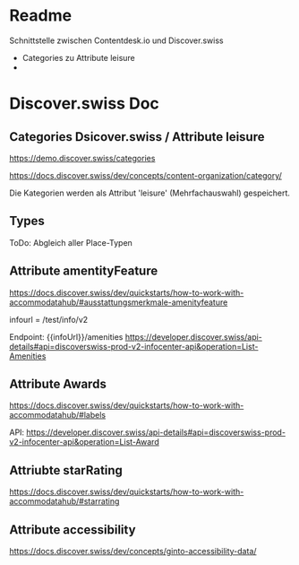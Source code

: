 # Readme

Schnittstelle zwischen Contentdesk.io und Discover.swiss

* Categories zu Attribute leisure
* 


# Discover.swiss Doc

## Categories Dsicover.swiss / Attribute leisure
https://demo.discover.swiss/categories

https://docs.discover.swiss/dev/concepts/content-organization/category/

Die Kategorien werden als Attribut 'leisure' (Mehrfachauswahl) gespeichert.

## Types

ToDo: Abgleich aller Place-Typen


## Attribute amentityFeature

https://docs.discover.swiss/dev/quickstarts/how-to-work-with-accommodatahub/#ausstattungsmerkmale-amenityfeature

infourl = /test/info/v2

Endpoint: {{infoUrl}}/amenities
https://developer.discover.swiss/api-details#api=discoverswiss-prod-v2-infocenter-api&operation=List-Amenities


## Attribute Awards

https://docs.discover.swiss/dev/quickstarts/how-to-work-with-accommodatahub/#labels

API:
https://developer.discover.swiss/api-details#api=discoverswiss-prod-v2-infocenter-api&operation=List-Award


## Attriubte starRating

https://docs.discover.swiss/dev/quickstarts/how-to-work-with-accommodatahub/#starrating


## Attribute accessibility

https://docs.discover.swiss/dev/concepts/ginto-accessibility-data/
